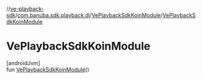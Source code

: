 //[ve-playback-sdk](../../../index.md)/[com.banuba.sdk.playback.di](../index.md)/[VePlaybackSdkKoinModule](index.md)/[VePlaybackSdkKoinModule](-ve-playback-sdk-koin-module.md)

# VePlaybackSdkKoinModule

[androidJvm]\
fun [VePlaybackSdkKoinModule](-ve-playback-sdk-koin-module.md)()
